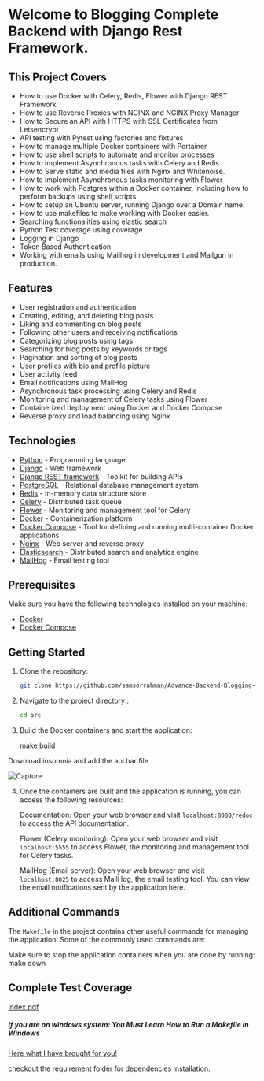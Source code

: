 # Welcome to Blogging Complete Backend with Django Rest Framework.

## This Project Covers
- How to use Docker with Celery, Redis, Flower with Django REST Framework<br>
- How to use Reverse Proxies with NGINX and NGINX Proxy Manager <br>
- How to Secure an API with HTTPS with SSL Certificates from Letsencrypt<br>
- API testing with Pytest using factories and fixtures<br>
- How to manage multiple Docker containers with Portainer<br>
- How to use shell scripts to automate and monitor processes<br>
- How to implement Asynchronous tasks with Celery and Redis<br>
- How to Serve static and media files with Nginx and Whitenoise.<br>
- How to implement Asynchronous tasks monitoring with Flower<br>
- How to work with Postgres within a Docker container, including how to perform backups using shell scripts.<br>
- How to setup an Ubuntu server, running Django over a Domain name.<br>
- How to use makefiles to make working with Docker easier.<br>
- Searching functionalities using elastic search<br>
- Python Test coverage using coverage<br>
- Logging in Django<br>
- Token Based Authentication<br>
- Working with emails using Mailhog in development and Mailgun in production.<br>



## Features

- User registration and authentication
- Creating, editing, and deleting blog posts
- Liking and commenting on blog posts
- Following other users and receiving notifications
- Categorizing blog posts using tags
- Searching for blog posts by keywords or tags
- Pagination and sorting of blog posts
- User profiles with bio and profile picture
- User activity feed
- Email notifications using MailHog
- Asynchronous task processing using Celery and Redis
- Monitoring and management of Celery tasks using Flower
- Containerized deployment using Docker and Docker Compose
- Reverse proxy and load balancing using Nginx


## Technologies

- [Python](https://www.python.org/) - Programming language
- [Django](https://www.djangoproject.com/) - Web framework
- [Django REST framework](https://www.django-rest-framework.org/) - Toolkit for building APIs
- [PostgreSQL](https://www.postgresql.org/) - Relational database management system
- [Redis](https://redis.io/) - In-memory data structure store
- [Celery](http://www.celeryproject.org/) - Distributed task queue
- [Flower](https://flower.readthedocs.io/) - Monitoring and management tool for Celery
- [Docker](https://www.docker.com/) - Containerization platform
- [Docker Compose](https://docs.docker.com/compose/) - Tool for defining and running multi-container Docker applications
- [Nginx](https://www.nginx.com/) - Web server and reverse proxy
- [Elasticsearch](https://www.elastic.co/elasticsearch/) - Distributed search and analytics engine
- [MailHog](https://github.com/mailhog/MailHog) - Email testing tool

## Prerequisites

Make sure you have the following technologies installed on your machine:

- [Docker](https://www.docker.com/)
- [Docker Compose](https://docs.docker.com/compose/)

## Getting Started

1. Clone the repository:
   ```bash
   git clone https://github.com/samsorrahman/Advance-Backend-Blogging-with-DRF.git

2. Navigate to the project directory::

   ```bash
   cd src

3. Build the Docker containers and start the application:

   make build

Download insomnia and add the api.har file 

![Capture](https://github.com/samsorrahman/Advance-Backend-Blogging-with-DRF/assets/112087807/d24d3dcc-2341-425c-875a-c05fca14b4fe)

4. Once the containers are built and the application is running, you can access the following resources:

    Documentation: Open your web browser and visit `localhost:8080/redoc` to access the API documentation.

    Flower (Celery monitoring): Open your web browser and visit `localhost:5555` to access Flower, the monitoring and management tool for Celery tasks.

    MailHog (Email server): Open your web browser and visit `localhost:8025` to access MailHog, the email testing tool. You can view the email notifications sent by the application here.

## Additional Commands

The `Makefile` in the project contains other useful commands for managing the application. Some of the commonly used commands are:

Make sure to stop the application containers when you are done by running:
make down

## Complete Test Coverage

[index.pdf](https://github.com/samsorrahman/Advance-Backend-Blogging-with-DRF/files/14409301/index.pdf)

<h5>If you are on windows system: You Must Learn How to Run a Makefile in Windows</h5>
<p><a href="https://medium.com/@samsorrahman/how-to-run-a-makefile-in-windows-b4d115d7c516" target="blank">Here what I have brought for you!</a></p>
checkout the requirement folder for dependencies installation.


